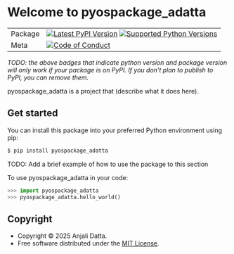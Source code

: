 # Welcome to pyospackage_adatta

|        |        |
|--------|--------|
| Package | [![Latest PyPI Version](https://img.shields.io/pypi/v/pyospackage_adatta.svg)](https://pypi.org/project/pyospackage_adatta/) [![Supported Python Versions](https://img.shields.io/pypi/pyversions/pyospackage_adatta.svg)](https://pypi.org/project/pyospackage_adatta/)  |
| Meta   | [![Code of Conduct](https://img.shields.io/badge/Contributor%20Covenant-v2.0%20adopted-ff69b4.svg)](CODE_OF_CONDUCT.md) |

*TODO: the above badges that indicate python version and package version will only work if your package is on PyPI.
If you don't plan to publish to PyPI, you can remove them.*

pyospackage_adatta is a project that (describe what it does here).

## Get started

You can install this package into your preferred Python environment using pip:

```bash
$ pip install pyospackage_adatta
```

TODO: Add a brief example of how to use the package to this section

To use pyospackage_adatta in your code:

```python
>>> import pyospackage_adatta
>>> pyospackage_adatta.hello_world()
```

## Copyright

- Copyright © 2025 Anjali Datta.
- Free software distributed under the [MIT License](./LICENSE).
